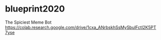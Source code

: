 # blueprint2020
The Spiciest Meme Bot
https://colab.research.google.com/drive/1cxa_ANrbskhSsMySbulFctl2K5PT7yse
